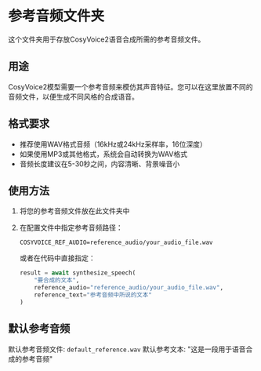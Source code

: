 # 参考音频文件夹

这个文件夹用于存放CosyVoice2语音合成所需的参考音频文件。

## 用途

CosyVoice2模型需要一个参考音频来模仿其声音特征。您可以在这里放置不同的音频文件，以便生成不同风格的合成语音。

## 格式要求

- 推荐使用WAV格式音频（16kHz或24kHz采样率，16位深度）
- 如果使用MP3或其他格式，系统会自动转换为WAV格式
- 音频长度建议在5-30秒之间，内容清晰、背景噪音小

## 使用方法

1. 将您的参考音频文件放在此文件夹中
2. 在配置文件中指定参考音频路径：

   ```
   COSYVOICE_REF_AUDIO=reference_audio/your_audio_file.wav
   ```

   或者在代码中直接指定：

   ```python
   result = await synthesize_speech(
       "要合成的文本", 
       reference_audio="reference_audio/your_audio_file.wav",
       reference_text="参考音频中所说的文本"
   )
   ```

## 默认参考音频

默认参考音频文件: `default_reference.wav` 
默认参考文本: "这是一段用于语音合成的参考音频"
